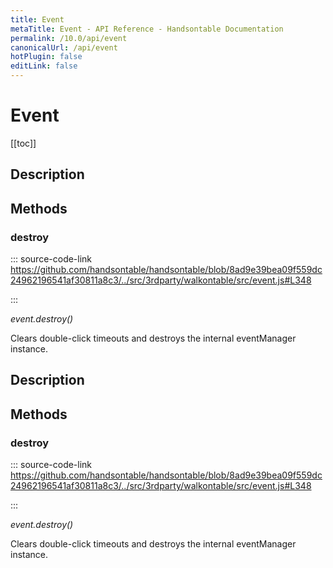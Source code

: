 ```yaml
---
title: Event
metaTitle: Event - API Reference - Handsontable Documentation
permalink: /10.0/api/event
canonicalUrl: /api/event
hotPlugin: false
editLink: false
---
```


# Event

[[toc]]

## Description


## Methods

### destroy
  
::: source-code-link https://github.com/handsontable/handsontable/blob/8ad9e39bea09f559dc24962196541af30811a8c3/../src/3rdparty/walkontable/src/event.js#L348

:::

_event.destroy()_

Clears double-click timeouts and destroys the internal eventManager instance.



## Description


## Methods

### destroy
  
::: source-code-link https://github.com/handsontable/handsontable/blob/8ad9e39bea09f559dc24962196541af30811a8c3/../src/3rdparty/walkontable/src/event.js#L348

:::

_event.destroy()_

Clears double-click timeouts and destroys the internal eventManager instance.


